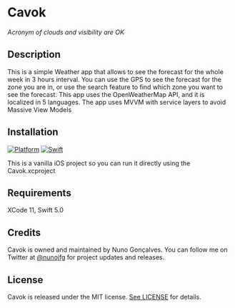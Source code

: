 
# Cavok

*Acronym of clouds and visibility are OK*

## Description

This is a simple Weather app that allows to see the forecast for the whole week in 3 hours interval.
You can use the GPS to see the forecast for the zone you are in, or use the search feature to find which zone you want to see the forecast.
This app uses the OpenWeatherMap API, and it is localized in 5 languages.
The app uses MVVM with service layers to avoid Massive View Models

## Installation

[![Platform](https://img.shields.io/cocoapods/p/aiDee.svg?style=flat)](https://cocoapods.org)
[![Swift](https://img.shields.io/badge/swift-5.0-orange.svg)](https://cocoapods.org)

This is a vanilla iOS project so you can run it directly using the Cavok.xcproject

## Requirements

XCode 11, Swift 5.0

## Credits

Cavok is owned and maintained by Nuno Gonçalves. You can follow me on Twitter at [@nunojfg](https://twitter.com/nunojfg) for project updates and releases.

## License
Cavok is released under the MIT license. [See LICENSE](https://github.com/nunojfg/Cavok/blob/master/LICENSE) for details.
